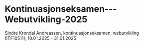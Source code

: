 # Kontinuasjonseksamen---Webutvikling-2025
Sindre Krondal Andreassen, kontinuasjonseksamen, webutvikling (ITF10511), 10.01.2025 - 31.01.2025
